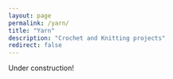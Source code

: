 ```yaml
---
layout: page
permalink: /yarn/
title: "Yarn"
description: "Crochet and Knitting projects"
redirect: false
---
```


Under construction!
